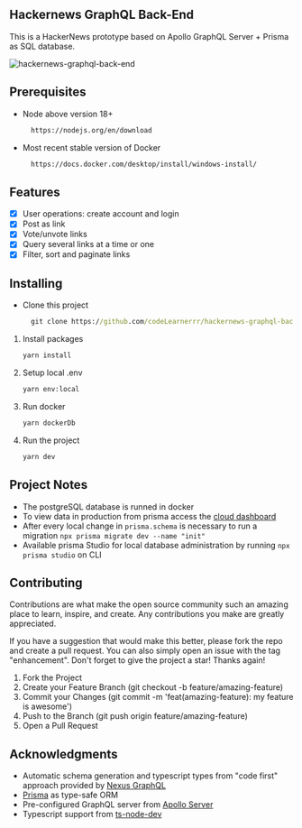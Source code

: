 ## Hackernews GraphQL Back-End
 This is a HackerNews prototype based on Apollo GraphQL Server + Prisma as SQL database. 

![hackernews-graphql-back-end](https://github.com/codeLearnerrr/hackernews-graphql-back-end/assets/44307139/5b2fc548-0963-4e7b-8b79-b65fac7bf0ed)


## Prerequisites

- Node above version 18+

  ```cmd
    https://nodejs.org/en/download
  ```
- Most recent stable version of Docker 

  ```cmd
    https://docs.docker.com/desktop/install/windows-install/
  ```
## Features

- [x] User operations: create account and login
- [x] Post as link
- [x] Vote/unvote links
- [x] Query several links at a time or one
- [x] Filter, sort and paginate links

## Installing

- Clone this project
  
  ```cmd
    git clone https://github.com/codeLearnerrr/hackernews-graphql-back-end.git
  ```
 1. Install packages
    
    ```cmd
    yarn install
    ```
 3. Setup local .env
    
    ```cmd
    yarn env:local
    ```
 4. Run docker
    
    ```cmd
    yarn dockerDb
    ```
 5. Run the project
    
    ```cmd
    yarn dev
    ```

## Project Notes

- The postgreSQL database is runned in docker
- To view data in production from prisma access the [cloud dashboard](https://cloud.prisma.io/)
- After every local change in `prisma.schema` is necessary to run a migration  `npx prisma migrate dev --name "init"`
- Available prisma Studio for local database administration by running `npx prisma studio` on CLI

## Contributing 

Contributions are what make the open source community such an amazing place to learn, inspire, and create. Any contributions you make are greatly appreciated.

If you have a suggestion that would make this better, please fork the repo and create a pull request. You can also simply open an issue with the tag "enhancement". Don't forget to give the project a star! Thanks again!

1. Fork the Project
2. Create your Feature Branch (git checkout -b feature/amazing-feature)
3. Commit your Changes (git commit -m 'feat(amazing-feature): my feature is awesome')
4. Push to the Branch (git push origin feature/amazing-feature)
5. Open a Pull Request

## Acknowledgments

-  Automatic schema generation and typescript types from "code first" approach provided by [Nexus GraphQL](https://www.npmjs.com/package/nexus) 
-  [Prisma](https://www.npmjs.com/package/prisma) as type-safe ORM 
-  Pre-configured GraphQL server from [Apollo Server](https://www.npmjs.com/package/apollo-server)
-  Typescript support from [ts-node-dev](https://www.npmjs.com/package/ts-node-dev)
